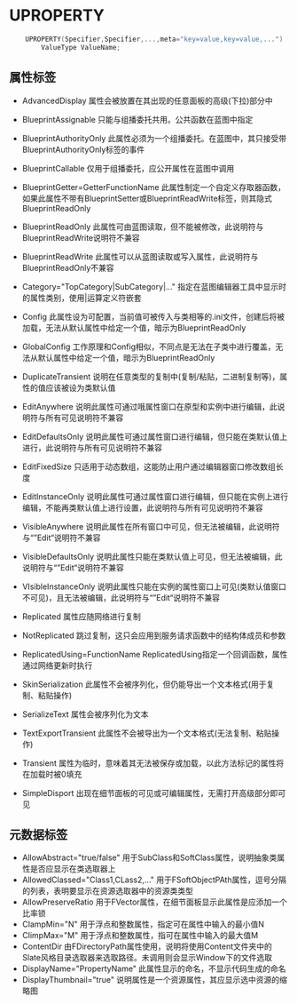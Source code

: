 # UPROPERTY
~~~c++
	UPROPERTY(Specifier,Specifier,...,meta="key=value,key=value,...")
		ValueType ValueName;
~~~
## 属性标签
* AdvancedDisplay
  属性会被放置在其出现的任意面板的高级(下拉)部分中
* BlueprintAssignable
  只能与组播委托共用。公共函数在蓝图中指定
* BlueprintAuthorityOnly
  此属性必须为一个组播委托。在蓝图中，其只接受带BlueprintAuthorityOnly标签的事件
* BlueprintCallable
  仅用于组播委托，应公开属性在蓝图中调用
* BlueprintGetter=GetterFunctionName
  此属性制定一个自定义存取器函数，如果此属性不带有BlueprintSetter或BlueprintReadWrite标签，则其隐式BlueprintReadOnly
* BlueprintReadOnly
  此属性可由蓝图读取，但不能被修改，此说明符与BlueprintReadWrite说明符不兼容
* BlueprintReadWrite
  此属性可以从蓝图读取或写入属性，此说明符与BlueprintReadOnly不兼容
* Category="TopCategory|SubCategory|..."
  指定在蓝图编辑器工具中显示时的属性类别，使用|运算定义符嵌套
* Config
  此属性设为可配置，当前值可被传入与类相等的.ini文件，创建后将被加载，无法从默认属性中给定一个值，暗示为BlueprintReadOnly
* GlobalConfig
  工作原理和Config相似，不同点是无法在子类中进行覆盖，无法从默认属性中给定一个值，暗示为BlueprintReadOnly
* DuplicateTransient
  说明在任意类型的复制中(复制/粘贴，二进制复制等)，属性的值应该被设为类默认值
* EditAnywhere
  说明此属性可通过哦属性窗口在原型和实例中进行编辑，此说明符与所有可见说明符不兼容
* EditDefaultsOnly
  说明此属性可通过属性窗口进行编辑，但只能在类默认值上进行，此说明符与所有可见说明符不兼容
* EditFixedSize
  只适用于动态数组，这能防止用户通过编辑器窗口修改数组长度
* EditInstanceOnly
  说明此属性可通过属性窗口进行编辑，但只能在实例上进行编辑，不能再类默认值上进行设置，此说明符与所有可见说明符不兼容
* VisibleAnywhere
  说明此属性在所有窗口中可见，但无法被编辑，此说明符与“”Edit“说明符不兼容
* VisibleDefaultsOnly
  说明此属性只能在类默认值上可见，但无法被编辑，此说明符与“”Edit“说明符不兼容
* VIsibleInstanceOnly
  说明此属性只能在实例的属性窗口上可见(类默认值窗口不可见)，且无法被编辑，此说明符与“”Edit“说明符不兼容
* Replicated
  属性应随网络进行复制
* NotReplicated
  跳过复制，这只会应用到服务请求函数中的结构体成员和参数
* ReplicatedUsing=FunctionName
  ReplicatedUsing指定一个回调函数，属性通过网络更新时执行

* SkinSerialization
  此属性不会被序列化，但仍能导出一个文本格式(用于复制、粘贴操作)
* SerializeText
  属性会被序列化为文本
* TextExportTransient
  此属性不会被导出为一个文本格式(无法复制、粘贴操作)
* Transient
  属性为临时，意味着其无法被保存或加载，以此方法标记的属性将在加载时被0填充
* SimpleDisport
  出现在细节面板的可见或可编辑属性，无需打开高级部分即可见
## 元数据标签
* AllowAbstract="true/false"
  用于SubClass和SoftClass属性，说明抽象类属性是否应显示在类选取器上
* AllowedClassed="Class1,CLass2,..."
  用于FSoftObjectPAth属性，逗号分隔的列表，表明要显示在资源选取器中的资源类类型
* AllowPreserveRatio
  用于FVector属性，在细节面板显示此属性是应添加一个比率锁
* ClampMin="N"
  用于浮点和整数属性，指定可在属性中输入的最小值N
* ClimpMax="M"
  用于浮点和整数属性，指可在属性中输入的最大值M
* ContentDir
  由FDirectoryPath属性使用，说明将使用Content文件夹中的Slate风格目录选取器来选取路径。未调用则会显示Window下的文件选取
* DisplayName="PropertyName"
  此属性显示的命名，不显示代码生成的命名
* DisplayThumbnail="true"
  说明属性是一个资源属性，其应显示选中资源的缩略图